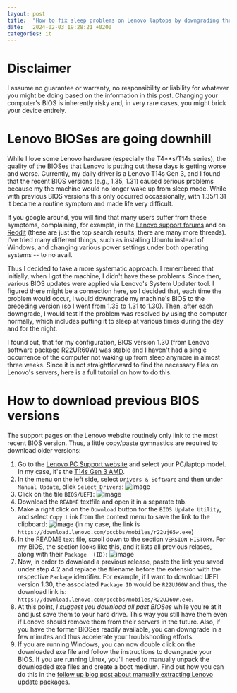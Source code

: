 ```yaml
---
layout: post
title:  "How to fix sleep problems on Lenovo laptops by downgrading the BIOS"
date:   2024-02-03 19:28:21 +0200
categories: it
---
```


# Disclaimer
I assume no guarantee or warranty, no responsibility or liability for whatever you might be doing based on the information in this post. Changing your computer's BIOS is inherently risky and, in very rare cases, you might brick your device entirely.

# Lenovo BIOSes are going downhill
While I love some Lenovo hardware (especially the T4**s/T14s series), the quality of the BIOSes that Lenovo is putting out these days is getting worse and worse. Currently, my daily driver is a Lenovo T14s Gen 3, and I found that the recent BIOS versions (e.g., 1.35, 1.31) caused serious problems because my the machine would no longer wake up from sleep mode. While with previous BIOS versions this only occurred occassionally, with 1.35/1.31 it became a routine symptom and made life very difficult.

If you google around, you will find that many users suffer from these symptoms, complaining, for example, in the [Lenovo support forums](https://forums.lenovo.com/t5/ThinkPad-T400-T500-and-newer-T-series-Laptops/T14-won-t-wake-up-out-sleep/m-p/5155189?page=1) and on [Reddit](https://www.reddit.com/r/thinkpad/comments/w35d1w/new_t14s_gen_3_amd_sleep_issues_already/) (these are just the top search results; there are many more threads). I've tried many different things, such as installing Ubuntu instead of Windows, and changing various power settings under both operating systems -- to no avail.

Thus I decided to take a more systematic approach. I remembered that initially, when I got the machine, I didn't have these problems. Since then, various BIOS updates were applied via Lenovo's System Updater tool. I figured there might be a connection here, so I decided that, each time the problem would occur, I would downgrade my machine's BIOS to the preceding version (so I went from 1.35 to 1.31 to 1.30). Then, after each downgrade, I would test if the problem was resolved by using the computer normally, which includes putting it to sleep at various times during the day and for the night.

I found out, that for my configuration, BIOS version 1.30 (from Lenovo software package R22UR60W) was stable and I haven't had a single occurrence of the computer not waking up from sleep anymore in almost three weeks. Since it is not straightforward to find the necessary files on Lenovo's servers, here is a full tutorial on how to do this.

# How to download previous BIOS versions
The support pages on the Lenovo website routinely only link to the most recent BIOS version. Thus, a little copy/paste gymnastics are required to download older versions:
1. Go to the [Lenovo PC Support website](https://pcsupport.lenovo.com) and select your PC/laptop model. In my case, it's the [T14s Gen 3 AMD](https://pcsupport.lenovo.com/cy/en/products/laptops-and-netbooks/thinkpad-t-series-laptops/thinkpad-t14s-gen-3-type-21cq-21cr).
2. In the menu on the left side, select `Drivers & Software` and then under `Manual Update`, click `Select Drivers`:
![image](https://github.com/mdiez/mdiez.github.io/assets/7477044/52b7c1fc-0fb0-4f8b-8953-c2c87bda3c57)
3. Click on the tile `BIOS/UEFI`:
![image](https://github.com/mdiez/mdiez.github.io/assets/7477044/72f7da5b-26fe-4559-bf8a-34d6de20c176)
4. Download the `README` textfile and open it in a separate tab.
5. Make a right click on the `Download` button for the `BIOS Update Utility`, and select `Copy Link` from the context menu to save the link to the clipboard:
![image](https://github.com/mdiez/mdiez.github.io/assets/7477044/61ca2fec-9532-434e-97cf-969762e2b06f)
(in my case, the link is `https://download.lenovo.com/pccbbs/mobiles/r22uj65w.exe`)
6. In the README text file, scroll down to the section `VERSION HISTORY`. For my BIOS, the section looks like this, and it lists all previous relases, along with their `Package  (ID)`:
![image](https://github.com/mdiez/mdiez.github.io/assets/7477044/5abe7ac0-a8dc-4fc1-9b9b-0cbeafcec04f)
7. Now, in order to download a previous release, paste the link you saved under step 4.2 and replace the filename before the extension with the respective `Package` identifier. For example, if I want to download UEFI version 1.30, the associated `Package ID` would be `R22UJ60W` and thus, the download link is:
`https://download.lenovo.com/pccbbs/mobiles/R22UJ60W.exe`.
8. At this point, *I suggest you download all past BIOSes* while you're at it and just save them to your hard drive. This way you still have them even if Lenovo should remove them from their servers in the future. Also, if you have the former BIOSes readily available, you can downgrade in a few minutes and thus accelerate your troublshooting efforts.
9. If you are running Windows, you can now double click on the downloaded exe file and follow the instructions to downgrade your BIOS. If you are running Linux, you'll need to manually unpack the downloaded exe files and create a boot medium. Find out how you can do this in the [follow up blog post about manually extracting Lenovo update packages](/it/2024/02/03/Manually-unpack-Lenovo-update-packages.html).
